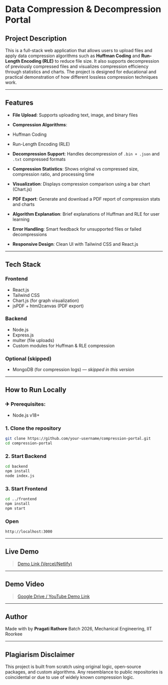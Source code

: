 # Data Compression & Decompression Portal

##  Project Description

This is a full-stack web application that allows users to upload files and apply data compression algorithms such as **Huffman Coding** and **Run-Length Encoding (RLE)** to reduce file size. It also supports decompression of previously compressed files and visualizes compression efficiency through statistics and charts. The project is designed for educational and practical demonstration of how different lossless compression techniques work.

---

##  Features

*  **File Upload**: Supports uploading text, image, and binary files
*  **Compression Algorithms**:

  * Huffman Coding
  * Run-Length Encoding (RLE)
* **Decompression Support**: Handles decompression of `.bin + .json` and `.txt` compressed formats
*  **Compression Statistics**: Shows original vs compressed size, compression ratio, and processing time
*  **Visualization**: Displays compression comparison using a bar chart (Chart.js)
*  **PDF Export**: Generate and download a PDF report of compression stats and charts
*  **Algorithm Explanation**: Brief explanations of Huffman and RLE for user learning
*  **Error Handling**: Smart feedback for unsupported files or failed decompressions
*  **Responsive Design**: Clean UI with Tailwind CSS and React.js

---

## Tech Stack

### Frontend

* React.js
* Tailwind CSS
* Chart.js (for graph visualization)
* jsPDF + html2canvas (PDF export)

### Backend

* Node.js
* Express.js
* multer (file uploads)
* Custom modules for Huffman & RLE compression

### Optional (skipped)

* MongoDB (for compression logs) — *skipped in this version*

---

##  How to Run Locally

### ✈ Prerequisites:

* Node.js v18+

### 1. Clone the repository

```bash
git clone https://github.com/your-username/compression-portal.git
cd compression-portal
```

### 2. Start Backend

```bash
cd backend
npm install
node index.js
```

### 3. Start Frontend

```bash
cd ../frontend
npm install
npm start
```

### Open

```
http://localhost:3000
```

---

##  Live Demo

> [Demo Link (Vercel/Netlify)](https://your-live-demo-url)

---

##  Demo Video

> [Google Drive / YouTube Demo Link](https://your-demo-video-url)

---

##  Author

Made with  by **Pragati Rathore**
Batch 2026, Mechanical Engineering, IIT Roorkee

---

##  Plagiarism Disclaimer
This project is built from scratch using original logic, open-source packages, and custom algorithms. Any resemblance to public repositories is coincidental or due to use of widely known compression logic.

